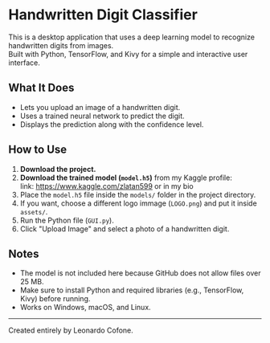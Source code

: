 # Handwritten Digit Classifier

This is a desktop application that uses a deep learning model to recognize handwritten digits from images.  
Built with Python, TensorFlow, and Kivy for a simple and interactive user interface.

## What It Does

- Lets you upload an image of a handwritten digit.
- Uses a trained neural network to predict the digit.
- Displays the prediction along with the confidence level.

## How to Use

1. **Download the project.**
2. **Download the trained model (`model.h5`)** from my Kaggle profile:  
   link: https://www.kaggle.com/zlatan599 or in my bio
3. Place the `model.h5` file inside the `models/` folder in the project directory.
4. If you want, choose a different logo immage (`LOGO.png`) and put it inside `assets/`.
5. Run the Python file (`GUI.py`).
6. Click "Upload Image" and select a photo of a handwritten digit.

## Notes

- The model is not included here because GitHub does not allow files over 25 MB.
- Make sure to install Python and required libraries (e.g., TensorFlow, Kivy) before running.
- Works on Windows, macOS, and Linux.

---

Created entirely by Leonardo Cofone.
